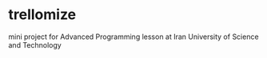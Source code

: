 # trellomize
mini project for Advanced Programming lesson at Iran University of Science and Technology
